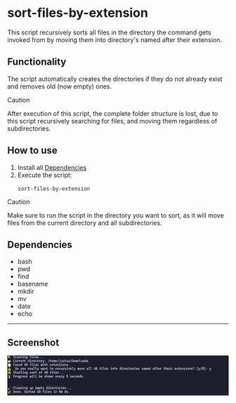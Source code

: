 # sort-files-by-extension
This script recursively sorts all files in the directory the command gets invoked from by moving them into directory's named after their extension.
## Functionality
The script automatically creates the directories if they do not already exist and removes old (now empty) ones.

> [!CAUTION]
> After execution of this script, the complete folder structure is lost, due to this script recursively searching for files, and moving them regardless of subdirectories.

## How to use
1. Install all [Dependencies](#Dependencies)
2. Execute the script:
    ```shell
    sort-files-by-extension
    ```

> [!CAUTION]
> Make sure to run the script in the directory you want to sort, as it will move files from the current directory and all subdirectories.

## Dependencies
- bash
- pwd
- find
- basename
- mkdir
- mv
- date
- echo

---
## Screenshot
![SSH Key Generation](../../../assets/screenshot-sort-files-by-extension.png)
